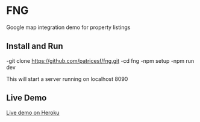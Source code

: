 # FNG

Google map integration demo for property listings

## Install and Run

-git clone https://github.com/patricesf/fng.git
-cd fng
-npm setup
-npm run dev

This will start a server running on localhost 8090


## Live Demo

[Live demo on Heroku](https://fng.herokuapp.com/)






